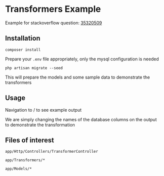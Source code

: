 # Transformers Example

Example for stackoverflow question: [35320509](http://stackoverflow.com/questions/35308268/model-calls-from-laravel-transformer-class/35320509#35320509)

## Installation

`composer install`

Prepare your `.env` file appropriately, only the mysql configuration is needed

`php artisan migrate --seed`

This will prepare the models and some sample data to demonstrate the transformers

## Usage

Navigation to / to see example output

We are simply changing the names of the database columns on the output to demonstrate the transformation

## Files of interest

`app/Http/Controllers/TransformerController`

`app/Transformers/*`

`app/Models/*`


